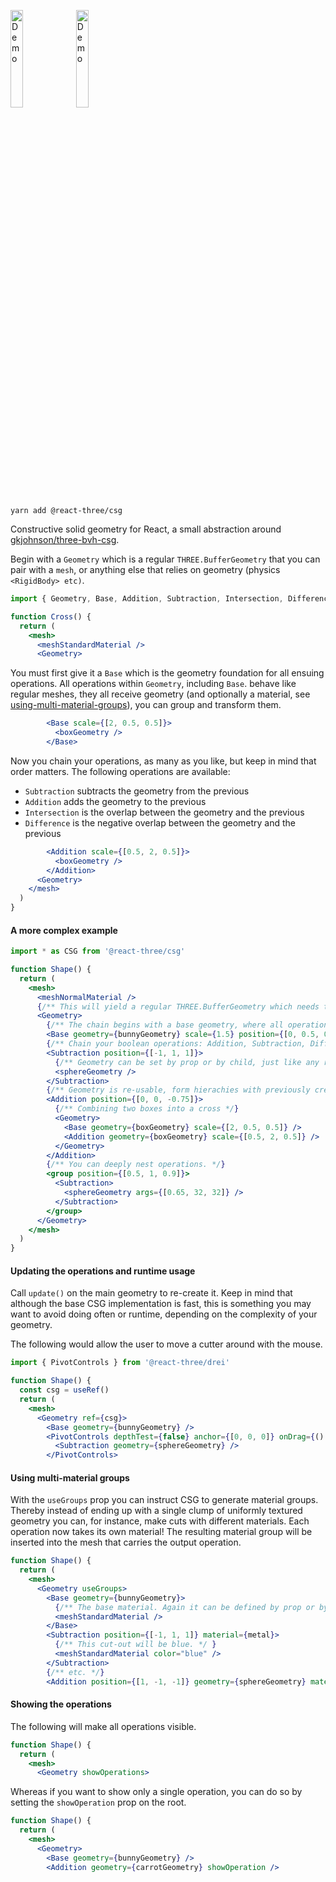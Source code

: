 <p>
  <a href="https://codesandbox.io/s/mlgzsc"><img width="20%" src="https://codesandbox.io/api/v1/sandboxes/mlgzsc/screenshot.png" alt="Demo"/></a>
  <a href="https://codesandbox.io/s/y52tmt"><img width="20%" src="https://codesandbox.io/api/v1/sandboxes/y52tmt/screenshot.png" alt="Demo"/></a>
</p>

```shell
yarn add @react-three/csg
```

Constructive solid geometry for React, a small abstraction around [gkjohnson/three-bvh-csg](https://github.com/gkjohnson/three-bvh-csg).

Begin with a `Geometry` which is a regular `THREE.BufferGeometry` that you can pair with a `mesh`, or anything else that relies on geometry (physics `<RigidBody> etc)`.

```jsx
import { Geometry, Base, Addition, Subtraction, Intersection, Difference } from '@react-three/csg'

function Cross() {
  return (
    <mesh>
      <meshStandardMaterial />
      <Geometry>
```

You must first give it a `Base` which is the geometry foundation for all ensuing operations. All operations within `Geometry`, including `Base`. behave like regular meshes, they all receive geometry (and optionally a material, see [using-multi-material-groups](#using-multi-material-groups)), you can group and transform them.

```jsx
        <Base scale={[2, 0.5, 0.5]}>
          <boxGeometry />
        </Base>
```

Now you chain your operations, as many as you like, but keep in mind that order matters. The following operations are available:

- `Subtraction` subtracts the geometry from the previous
- `Addition` adds the geometry to the previous
- `Intersection` is the overlap between the geometry and the previous
- `Difference` is the negative overlap between the geometry and the previous

```jsx
        <Addition scale={[0.5, 2, 0.5]}>
          <boxGeometry />
        </Addition>
      <Geometry>
    </mesh>
  )
}
```

#### A more complex example

```jsx
import * as CSG from '@react-three/csg'

function Shape() {
  return (
    <mesh>
      <meshNormalMaterial />
      {/** This will yield a regular THREE.BufferGeometry which needs to be paired with a mesh. */}
      <Geometry>
        {/** The chain begins with a base geometry, where all operations are carried out on. */}
        <Base geometry={bunnyGeometry} scale={1.5} position={[0, 0.5, 0]} />
        {/** Chain your boolean operations: Addition, Subtraction, Difference and Intersection. */}
        <Subtraction position={[-1, 1, 1]}>
          {/** Geometry can be set by prop or by child, just like any regular <mesh>. */}
          <sphereGeometry />
        </Subtraction>
        {/** Geometry is re-usable, form hierachies with previously created CSG geometries. */}
        <Addition position={[0, 0, -0.75]}>
          {/** Combining two boxes into a cross */}
          <Geometry>
            <Base geometry={boxGeometry} scale={[2, 0.5, 0.5]} />
            <Addition geometry={boxGeometry} scale={[0.5, 2, 0.5]} />
          </Geometry>
        </Addition>
        {/** You can deeply nest operations. */}
        <group position={[0.5, 1, 0.9]}>
          <Subtraction>
            <sphereGeometry args={[0.65, 32, 32]} />
          </Subtraction>
        </group>
      </Geometry>
    </mesh>
  )
}
```

#### Updating the operations and runtime usage

Call `update()` on the main geometry to re-create it. Keep in mind that although the base CSG implementation is fast, this is something you may want to avoid doing often or runtime, depending on the complexity of your geometry.

The following would allow the user to move a cutter around with the mouse.

```jsx
import { PivotControls } from '@react-three/drei'

function Shape() {
  const csg = useRef()
  return (
    <mesh>
      <Geometry ref={csg}>
        <Base geometry={bunnyGeometry} />
        <PivotControls depthTest={false} anchor={[0, 0, 0]} onDrag={() => csg.current.update()}>
          <Subtraction geometry={sphereGeometry} />
        </PivotControls>
```

#### Using multi-material groups

With the `useGroups` prop you can instruct CSG to generate material groups. Thereby instead of ending up with a single clump of uniformly textured geometry you can, for instance, make cuts with different materials. Each operation now takes its own material! The resulting material group will be inserted into the mesh that carries the output operation.

```jsx
function Shape() {
  return (
    <mesh>
      <Geometry useGroups>
        <Base geometry={bunnyGeometry}>
          {/** The base material. Again it can be defined by prop or by child. */}
          <meshStandardMaterial />
        </Base>
        <Subtraction position={[-1, 1, 1]} material={metal}>
          {/** This cut-out will be blue. */ }
          <meshStandardMaterial color="blue" />
        </Subtraction>
        {/** etc. */}
        <Addition position={[1, -1, -1]} geometry={sphereGeometry} material={stone}>
```

#### Showing the operations

The following will make all operations visible.

```jsx
function Shape() {
  return (
    <mesh>
      <Geometry showOperations>
```

Whereas if you want to show only a single operation, you can do so by setting the `showOperation` prop on the root.

```jsx
function Shape() {
  return (
    <mesh>
      <Geometry>
        <Base geometry={bunnyGeometry} />
        <Addition geometry={carrotGeometry} showOperation />
```

